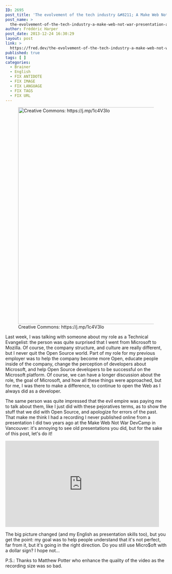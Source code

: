 ```yaml
---
ID: 2695
post_title: 'The evolvement of the tech industry &#8211; A Make Web Not War presentation at Devcamp Vancouver 2011'
post_name: >
  the-evolvement-of-the-tech-industry-a-make-web-not-war-presentation-at-devcamp-vancouver-2011
author: Frédéric Harper
post_date: 2013-12-24 16:30:29
layout: post
link: >
  https://fred.dev/the-evolvement-of-the-tech-industry-a-make-web-not-war-presentation-at-devcamp-vancouver-2011/
published: true
tags: [ ]
categories:
  - Brainer
  - English
  - FIX ANTIDOTE
  - FIX IMAGE
  - FIX LANGUAGE
  - FIX TAGS
  - FIX URL
---
```

<figure><img alt="Creative Commons: https://j.mp/1c4V3Io" src="http://fred.dev/wp-content/uploads/2013/12/opensource-communist.jpg" width="507" height="679"/><figcaption> Creative Commons: https://j.mp/1c4V3Io</figcaption></figure><p>Last week, I was talking with someone about my role as a Technical Evangelist: the person was quite surprised that I went from Microsoft to Mozilla. Of course, the company structure, and culture are really different, but I never quit the Open Source world. Part of my role for my previous employer was to help the company become more Open, educate people inside of the company, change the perception of developers about Microsoft, and help Open Source developers to be successful on the Microsoft platform. Of course, we can have a longer discussion about the role, the goal of Microsoft, and how all these things were approached, but for me, I was there to make a difference, to continue to open the Web as I always did as a developer.</p><p>The same person was quite impressed that the evil empire was paying me to talk about them, like I just did with these pejoratives terms, as to show the stuff that we did with Open Source, and apologize for errors of the past. That make me think I had a recording I never published online from a presentation I did two years ago at the Make Web Not War DevCamp in Vancouver: it's annoying to see old presentations you did, but for the sake of this post, let's do it!</p><div class="embed video YouTube"><iframe width="480" height="270" src="https://www.youtube.com/embed/oO7LhqBjchE?feature=oembed" frameborder="0" allowfullscreen></iframe></div><p>The big picture changed (and my English as presentation skills too), but you get the point: my goal was to help people understand that it's not perfect, far from it, but it's going in the right direction. Do you still use Micro$oft with a dollar sign? I hope not...</p><p>P.S.: Thanks to Matthew Potter who enhance the quality of the video as the recording size was so bad.</p> 